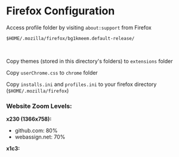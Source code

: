 # Firefox Configuration

Access profile folder by visiting `about:support` from Firefox

`$HOME/.mozilla/firefox/bg1kmeem.default-release/`

<br>

Copy themes (stored in this directory's folders) to `extensions` folder

Copy `userChrome.css` to `chrome` folder

Copy `installs.ini` and `profiles.ini` to your firefox directory (`$HOME/.mozilla/firefox`)

### Website Zoom Levels:

**x230 (1366x758):**

- github.com: 80%
- webassign.net: 70%

**x1c3:**

